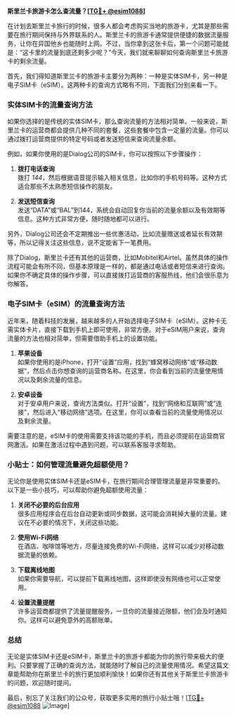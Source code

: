 **斯里兰卡旅游卡怎么查流量？[[TG💪+ @esim1088](https://t.me/s/esim1088)]**

在计划去斯里兰卡旅行的时候，很多人都会考虑购买当地的旅游卡，尤其是那些需要在旅行期间保持与外界联系的人。斯里兰卡的旅游卡通常提供便捷的数据流量服务，让你在异国他乡也能随时上网。不过，当你拿到这张卡后，第一个问题可能就是：“这卡里的流量到底还剩多少呢？”今天，我们就来聊聊如何查询斯里兰卡旅游卡的剩余流量。

首先，我们得知道斯里兰卡的旅游卡主要分为两种：一种是实体SIM卡，另一种是电子SIM卡（eSIM）。这两种卡的查询方式略有不同，下面我们分别来看一下。

### 实体SIM卡的流量查询方法

如果你选择的是传统的实体SIM卡，那么查询流量的方法相对简单。一般来说，斯里兰卡的运营商都会提供几种不同的套餐，这些套餐中包含一定量的流量。你可以通过拨打运营商提供的特定号码或者发送短信来查询流量余额。

例如，如果你使用的是Dialog公司的SIM卡，你可以按照以下步骤操作：

1. **拨打电话查询**  
   拨打 *144*，然后根据语音提示输入相关信息，比如你的手机号码等。这种方式适合那些不太熟悉短信操作的朋友。

2. **发送短信查询**  
   发送“DATA”或“BAL”到144，系统会自动回复你当前的流量余额以及有效期等信息。这种方式非常方便，随时随地都可以进行。

另外，Dialog公司还会不定期推出一些优惠活动，比如流量赠送或者延长有效期等，所以记得关注这些信息，说不定能省下一笔费用。

除了Dialog，斯里兰卡还有其他的运营商，比如Mobitel和Airtel。虽然具体的操作流程可能会有所不同，但基本原理是一样的，都是通过电话或者短信来进行查询。如果你不确定具体的操作步骤，可以直接拨打运营商的客服热线，他们会很乐意为你解答。

### 电子SIM卡（eSIM）的流量查询方法

近年来，随着科技的发展，越来越多的人开始选择电子SIM卡（eSIM）。这种卡无需实体卡片，直接下载到手机上即可使用，非常方便。对于eSIM用户来说，查询流量的方法也相对简单，但需要借助手机上的设置功能。

1. **苹果设备**  
   如果你使用的是iPhone，打开“设置”应用，找到“蜂窝移动网络”或“移动数据”，然后点击你想查询的运营商名称。在这里，你会看到当前的流量使用情况以及剩余流量的信息。

2. **安卓设备**  
   对于安卓用户来说，查询方法类似。打开“设置”，找到“网络和互联网”或“连接”，然后进入“移动网络”选项。在这里，你可以查看当前的流量使用情况以及剩余流量。

需要注意的是，eSIM卡的使用需要支持该功能的手机，而且必须提前在运营商官网激活。如果在激活过程中遇到问题，可以联系客服寻求帮助。

### 小贴士：如何管理流量避免超额使用？

无论你是使用实体SIM卡还是eSIM卡，在旅行期间合理管理流量是非常重要的。以下是一些小技巧，可以帮助你避免超额使用流量：

1. **关闭不必要的后台应用**  
   很多应用程序会在后台自动更新或同步数据，这可能会消耗掉大量的流量。建议在不必要的情况下，关闭这些功能。

2. **使用Wi-Fi网络**  
   在酒店、咖啡馆等地方，尽量连接免费的Wi-Fi网络，这样可以减少对移动数据流量的依赖。

3. **下载离线地图**  
   如果你需要导航，可以提前下载离线地图，这样即使没有网络也可以正常使用。

4. **设置流量提醒**  
   许多运营商都提供了流量提醒服务，一旦你的流量接近限额，他们会及时通知你。这样可以避免意外的高额账单。

### 总结

无论是实体SIM卡还是eSIM卡，斯里兰卡的旅游卡都能为你的旅行带来极大的便利。只要掌握了正确的查询方法，就能随时了解自己的流量使用情况。希望这篇文章能帮助你在斯里兰卡的旅行更加顺利愉快！如果你还有其他关于斯里兰卡旅游卡的问题，欢迎随时提问。

最后，别忘了关注我们的公众号，获取更多实用的旅行小贴士哦！[[TG💪+ @esim1088](https://t.me/s/esim1088) ![Image](https://i.postimg.cc/4NQfJmqS/Snipaste-2025-05-13-00-14-12.png)]